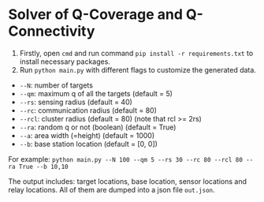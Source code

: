 # Solver of Q-Coverage and Q-Connectivity

1. Firstly, open `cmd` and run command `pip install -r requirements.txt` to install necessary packages.
2. Run `python main.py` with different flags to customize the generated data.
- `--N`: number of targets
- `--qm`: maximum q of all the targets (default = 5)
- `--rs`: sensing radius (default = 40)
- `--rc`: communication radius (default = 80)
- `--rcl`: cluster radius (default = 80) (note that rcl >= 2rs)
- `--ra`: random q or not (boolean) (default = True)
- `--a`: area width (=height) (default = 1000)
- `--b`: base station location (default = [0, 0])

For example: `python main.py --N 100 --qm 5 --rs 30 --rc 80 --rcl 80 --ra True --b 10,10`

The output includes: target locations, base location, sensor locations and relay locations. All of them are dumped into a json file `out.json`.
